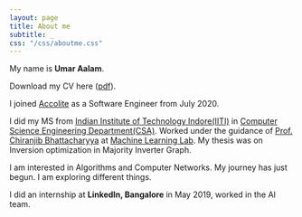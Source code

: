 ```yaml
---
layout: page
title: About me
subtitle: _
css: "/css/aboutme.css"
---
```

<div id="aboutme-section">

<p class="about-text">
  <span class="fa fa-star about-icon"></span>
  My name is <b>Umar Aalam</b>. 
</p> 
<p class="about-text">
  <span class="fa fa-file-text-o about-icon"></span>
  Download my CV here (<a href="/files/v5.1.pdf">pdf</a>).
</p>

<p class="about-text">
  <span class="fa fa-briefcase about-icon"></span>
  I joined <a href="https://www.accolite.com/" target="_blank" rel="noopener noreferrer">Accolite</a> as a Software Engineer from July 2020.
</p>

<p class="about-text">
  <span class="fa fa-graduation-cap about-icon"></span>
  I did my MS from <a href="https://www.iiti.ac.in/" target="_blank" rel="noopener noreferrer">Indian Institute of Technology Indore(IITI)</a> in <a href="http://cse.iiti.ac.in/" target="_blank" rel="noopener noreferrer">Computer Science Engineering Department(CSA)</a>. Worked under the guidance of <a href="https://drona.csa.iisc.ac.in/~chiru/" target="_blank" rel="noopener noreferrer">Prof. Chiranjib Bhattacharyya</a> at <a href="https://mllabiisc.github.io/" target="_blank" rel="noopener noreferrer">Machine Learning Lab</a>. My thesis was on Inversion optimization in Majority Inverter Graph.
</p>

<p class="about-text">
  <span class="fa fa-code about-icon"></span>
  I am interested in Algorithms and Computer Networks. My journey has just begun. I am exploring different things.  
</p>

<p class="about-text">
  <span class="fa fa-briefcase about-icon"></span>
  I did an internship at <b>LinkedIn, Bangalore</b> in May 2019, worked in the AI team.
</p>
